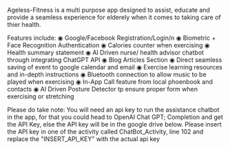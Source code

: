 Ageless-Fitness is a multi purpose app designed to assist, educate and provide a seamless experience for elderely when it comes to taking care of thier health.

Features include:
◉ Google/Facebook Registration/Login/n
◉ Biometric + Face Recognition Authentication
◉ Calories counter when exercising
◉ Health summary statement
◉ AI Driven nurse/ health advisor chatbot through integrating ChatGPT API
◉ Blog Articles Section
◉ Direct seamless saving of event to google calendar and email
◉ Exercise learning resources and in-depth instructions
◉ Bluetooth connection to allow music to be played when exercising
◉ In-App Call feature from local phoenbook and contacts
◉ AI Driven Posture Detector tp ensure proper form when exercising or stretching 


Please do take note: You will need an api key to run the assistance chatbot in the app, for that you could head to OpenAI Chat GPT; Completion and get the API Key, else the API key will be in the google drive below. Please insert the API key in one of the activity called ChatBot_Activity, line 102 and replace the "INSERT_API_KEY" with the actual api key


